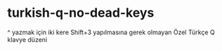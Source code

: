 # turkish-q-no-dead-keys
^ yazmak için iki kere Shift+3 yapılmasına gerek olmayan Özel Türkçe Q klavye düzeni
